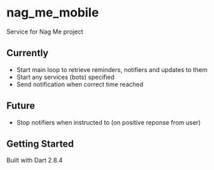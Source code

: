 # nag_me_mobile

Service for Nag Me project

## Currently

* Start main loop to retrieve reminders, notifiers and updates to them
* Start any services (bots) specified
* Send notification when correct time reached

## Future

* Stop notifiers when instructed to (on positive reponse from user)

## Getting Started

Built with  Dart 2.8.4


